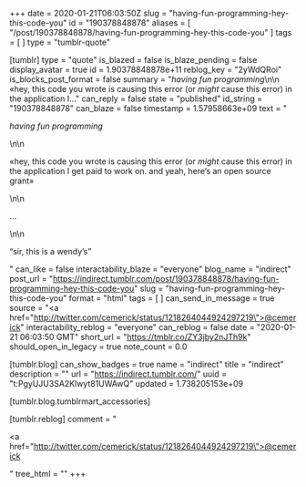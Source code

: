 +++
date = 2020-01-21T06:03:50Z
slug = "having-fun-programming-hey-this-code-you"
id = "190378848878"
aliases = [ "/post/190378848878/having-fun-programming-hey-this-code-you" ]
tags = [ ]
type = "tumblr-quote"

[tumblr]
type = "quote"
is_blazed = false
is_blaze_pending = false
display_avatar = true
id = 1.90378848878e+11
reblog_key = "2yWdQRoi"
is_blocks_post_format = false
summary = "*having fun programming*\n\n «hey, this code you wrote is causing this error (or _might_ cause this error) in the application I..."
can_reply = false
state = "published"
id_string = "190378848878"
can_blaze = false
timestamp = 1.57958663e+09
text = "<p>*having fun programming*</p>\n\n<p>«hey, this code you wrote is causing this error (or _might_ cause this error) in the application I get paid to work on. and yeah, here&rsquo;s an open source grant»</p>\n\n<p>&hellip;</p>\n\n<p>&ldquo;sir, this is a wendy&rsquo;s&rdquo;</p>"
can_like = false
interactability_blaze = "everyone"
blog_name = "indirect"
post_url = "https://indirect.tumblr.com/post/190378848878/having-fun-programming-hey-this-code-you"
slug = "having-fun-programming-hey-this-code-you"
format = "html"
tags = [ ]
can_send_in_message = true
source = "<a href=\"http://twitter.com/cemerick/status/1218264044924297219\">@cemerick</a>"
interactability_reblog = "everyone"
can_reblog = false
date = "2020-01-21 06:03:50 GMT"
short_url = "https://tmblr.co/ZY3jby2nJTh9k"
should_open_in_legacy = true
note_count = 0.0

[tumblr.blog]
can_show_badges = true
name = "indirect"
title = "indirect"
description = ""
url = "https://indirect.tumblr.com/"
uuid = "t:PgyUJU3SA2Klwyt81UWAwQ"
updated = 1.738205153e+09

[tumblr.blog.tumblrmart_accessories]

[tumblr.reblog]
comment = "<p><a href=\"http://twitter.com/cemerick/status/1218264044924297219\">@cemerick</a></p>"
tree_html = ""
+++
